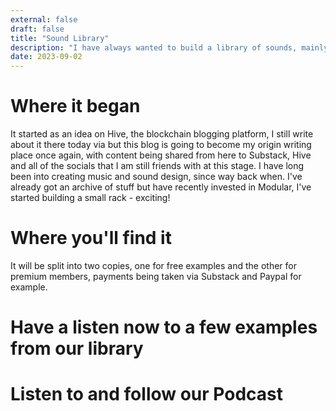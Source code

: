 ```yaml
---
external: false
draft: false
title: "Sound Library"
description: "I have always wanted to build a library of sounds, mainly generated using a variety of synths, as I enjoy sound design a great deal. The journey has begun..."
date: 2023-09-02
---
```


# Where it began
It started as an idea on Hive, the blockchain blogging platform, I still write about it there today via [](https://peakd.com/@nicklewis) but this blog is going to become my origin writing place once again, with content being shared from here to Substack, Hive and all of the socials that I am still friends with at this stage. I have long been into creating music and sound design, since way back when. I've already got an archive of stuff but have recently invested in Modular, I've started building a small rack - exciting!

# Where you'll find it
It will be split into two copies, one for free examples and the other for premium members, payments being taken via Substack and Paypal for example.

# Have a listen now to a few examples from our library

# Listen to and follow our Podcast

